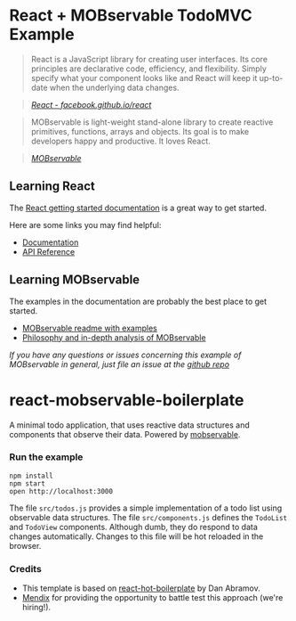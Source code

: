 # React + MOBservable TodoMVC Example

> React is a JavaScript library for creating user interfaces. Its core principles are declarative code, efficiency, and flexibility. Simply specify what your component looks like and React will keep it up-to-date when the underlying data changes.

> _[React - facebook.github.io/react](http://facebook.github.io/react)_

> MOBservable is light-weight stand-alone library to create reactive primitives, functions, arrays and objects. Its goal is to make developers happy and productive. It loves React.

> _[MOBservable](https://github.com/mweststrate/MOBservable)_

## Learning React

The [React getting started documentation](http://facebook.github.io/react/docs/getting-started.html) is a great way to get started.

Here are some links you may find helpful:

* [Documentation](http://facebook.github.io/react/docs/getting-started.html)
* [API Reference](http://facebook.github.io/react/docs/reference.html)

## Learning MOBservable

The examples in the documentation are probably the best place to get started.

* [MOBservable readme with examples](https://github.com/mweststrate/MOBservable/blob/master/README.md)
* [Philosophy and in-depth analysis of MOBservable](https://www.mendix.com/tech-blog/making-react-reactive-pursuit-high-performing-easily-maintainable-react-apps/)

_If you have any questions or issues concerning this example of MOBservable in general, just file an issue at the [github repo](https://github.com/mweststrate/MOBservable/issues)_


react-mobservable-boilerplate
=====================

A minimal todo application, that uses reactive data structures and components that observe their data.
Powered by [mobservable](http://mweststrate.github.io/mobservable).

### Run the example

```
npm install
npm start
open http://localhost:3000
```

The file `src/todos.js` provides a simple implementation of a todo list using observable data structures.
The file `src/components.js` defines the `TodoList` and `TodoView` components. Although dumb, they do respond to data changes automatically. Changes to this file will be hot reloaded in the browser.

### Credits

* This template is based on [react-hot-boilerplate](https://github.com/gaearon/react-hot-boilerplate) by Dan Abramov.
* [Mendix](http://github.com/mendix) for providing the opportunity to battle test this approach (we're hiring!).
